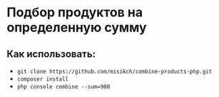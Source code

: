 Подбор продуктов на определенную сумму
========================================

Как использовать:
---------------------
* `git clone https://github.com/misikch/combine-products-php.git`
* `composer install`
* `php console combine --sum=900`